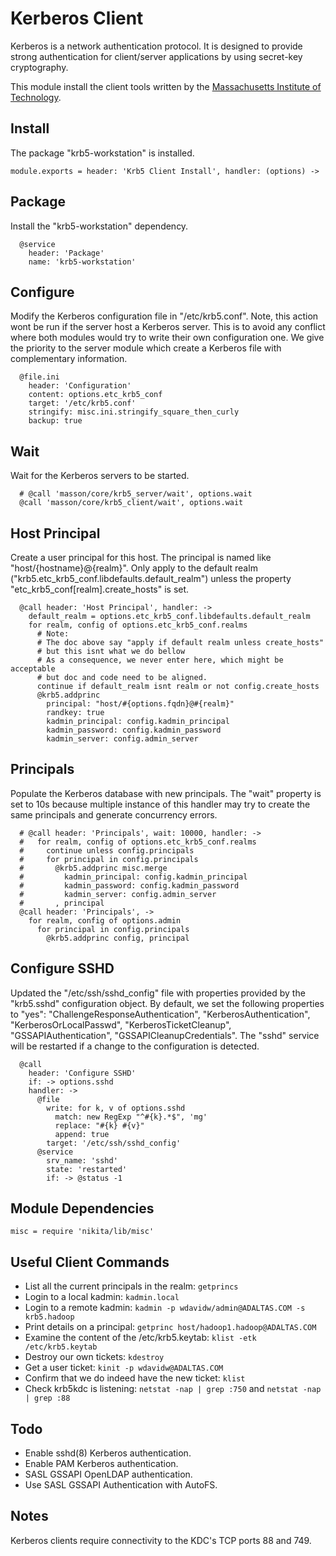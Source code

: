 
# Kerberos Client

Kerberos is a network authentication protocol. It is designed 
to provide strong authentication for client/server applications 
by using secret-key cryptography.

This module install the client tools written by the [Massachusetts 
Institute of Technology](http://web.mit.edu).

## Install

The package "krb5-workstation" is installed.

    module.exports = header: 'Krb5 Client Install', handler: (options) ->

## Package

Install the "krb5-workstation" dependency.

      @service
        header: 'Package'
        name: 'krb5-workstation'

## Configure

Modify the Kerberos configuration file in "/etc/krb5.conf". Note, 
this action wont be run if the server host a Kerberos server. 
This is to avoid any conflict where both modules would try to write 
their own configuration one. We give the priority to the server module 
which create a Kerberos file with complementary information.

      @file.ini
        header: 'Configuration'
        content: options.etc_krb5_conf
        target: '/etc/krb5.conf'
        stringify: misc.ini.stringify_square_then_curly
        backup: true

## Wait

Wait for the Kerberos servers to be started.

      # @call 'masson/core/krb5_server/wait', options.wait
      @call 'masson/core/krb5_client/wait', options.wait

## Host Principal

Create a user principal for this host. The principal is named like 
"host/{hostname}@{realm}". Only apply to the default realm 
("krb5.etc\_krb5\_conf.libdefaults.default_realm") unless the property
"etc_krb5_conf[realm].create\_hosts" is set.

      @call header: 'Host Principal', handler: ->
        default_realm = options.etc_krb5_conf.libdefaults.default_realm
        for realm, config of options.etc_krb5_conf.realms
          # Note:
          # The doc above say "apply if default realm unless create_hosts"
          # but this isnt what we do bellow
          # As a consequence, we never enter here, which might be acceptable
          # but doc and code need to be aligned.
          continue if default_realm isnt realm or not config.create_hosts
          @krb5.addprinc
            principal: "host/#{options.fqdn}@#{realm}"
            randkey: true
            kadmin_principal: config.kadmin_principal
            kadmin_password: config.kadmin_password
            kadmin_server: config.admin_server

## Principals

Populate the Kerberos database with new principals. The "wait" property is
set to 10s because multiple instance of this handler may try to create the same
principals and generate concurrency errors.

      # @call header: 'Principals', wait: 10000, handler: ->
      #   for realm, config of options.etc_krb5_conf.realms
      #     continue unless config.principals
      #     for principal in config.principals
      #       @krb5.addprinc misc.merge
      #         kadmin_principal: config.kadmin_principal
      #         kadmin_password: config.kadmin_password
      #         kadmin_server: config.admin_server
      #       , principal
      @call header: 'Principals', ->
        for realm, config of options.admin
          for principal in config.principals
            @krb5.addprinc config, principal

## Configure SSHD

Updated the "/etc/ssh/sshd\_config" file with properties provided by the "krb5.sshd"
configuration object. By default, we set the following properties to "yes": "ChallengeResponseAuthentication",
"KerberosAuthentication", "KerberosOrLocalPasswd", "KerberosTicketCleanup", "GSSAPIAuthentication",
"GSSAPICleanupCredentials". The "sshd" service will be restarted if a change to the configuration is detected.

      @call
        header: 'Configure SSHD'
        if: -> options.sshd
        handler: ->
          @file
            write: for k, v of options.sshd
              match: new RegExp "^#{k}.*$", 'mg'
              replace: "#{k} #{v}"
              append: true
            target: '/etc/ssh/sshd_config'
          @service
            srv_name: 'sshd'
            state: 'restarted'
            if: -> @status -1

## Module Dependencies

    misc = require 'nikita/lib/misc'

## Useful Client Commands

*   List all the current principals in the realm: `getprincs`
*   Login to a local kadmin: `kadmin.local`
*   Login to a remote kadmin: `kadmin -p wdavidw/admin@ADALTAS.COM -s krb5.hadoop`
*   Print details on a principal: `getprinc host/hadoop1.hadoop@ADALTAS.COM`
*   Examine the content of the /etc/krb5.keytab: `klist -etk /etc/krb5.keytab`
*   Destroy our own tickets: `kdestroy`
*   Get a user ticket: `kinit -p wdavidw@ADALTAS.COM`
*   Confirm that we do indeed have the new ticket: `klist`
*   Check krb5kdc is listening: `netstat -nap | grep :750` and `netstat -nap | grep :88`

## Todo

*   Enable sshd(8) Kerberos authentication.
*   Enable PAM Kerberos authentication.
*   SASL GSSAPI OpenLDAP authentication.
*   Use SASL GSSAPI Authentication with AutoFS.

## Notes

Kerberos clients require connectivity to the KDC's TCP ports 88 and 749.
